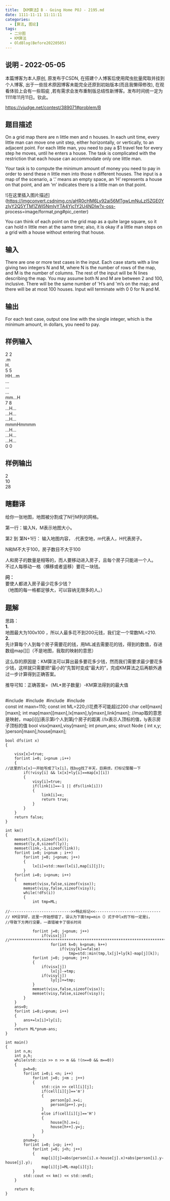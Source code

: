 ```yaml
---
title: 【KM算法】B - Going Home POJ - 2195.md
date: 1111-11-11 11:11:11
categories:
  - [算法, 图论]
tags:
  - 二分图
  - KM算法
  - OldBlog(Before20220505)
---
```


## 说明 - 2022-05-05
本篇博客为本人原创, 原发布于CSDN, 在搭建个人博客后使用爬虫批量爬取并挂到个人博客, 出于一些技术原因博客未能完全还原到初始版本(而且我懒得修改), 在观看体验上会有一些瑕疵 ,若有需求会发布重制版总结性新博客。发布时间统一定为1111年11月11日。钦此。

https://vjudge.net/contest/389071#problem/B

## 题目描述

On a grid map there are n little men and n houses. In each unit time, every
little man can move one unit step, either horizontally, or vertically, to an
adjacent point. For each little man, you need to pay a $1 travel fee for every
step he moves, until he enters a house. The task is complicated with the
restriction that each house can accommodate only one little man.

Your task is to compute the minimum amount of money you need to pay in order
to send these n little men into those n different houses. The input is a map
of the scenario, a ‘.’ means an empty space, an ‘H’ represents a house on that
point, and am ‘m’ indicates there is a little man on that point.

![在这里插入图片描述](https://imgconvert.csdnimg.cn/aHR0cHM6Ly92ai56MTgwLmNuLzI5ZGE0YzIyY2Q5YTM1ZWI5NmIyYTA4Yjc1Y2U4NDIw?x-oss-
process=image/format,png#pic_center)

You can think of each point on the grid map as a quite large square, so it can
hold n little men at the same time; also, it is okay if a little man steps on
a grid with a house without entering that house.

## 输入

There are one or more test cases in the input. Each case starts with a line
giving two integers N and M, where N is the number of rows of the map, and M
is the number of columns. The rest of the input will be N lines describing the
map. You may assume both N and M are between 2 and 100, inclusive. There will
be the same number of 'H’s and 'm’s on the map; and there will be at most 100
houses. Input will terminate with 0 0 for N and M.

## 输出

For each test case, output one line with the single integer, which is the
minimum amount, in dollars, you need to pay.

## 样例输入

2 2  
.m  
H.  
5 5  
HH…m  
…  
…  
…  
mm…H  
7 8  
…H…  
…H…  
…H…  
mmmHmmmm  
…H…  
…H…  
…H…  
0 0

## 样例输出

2  
10  
28

## 瞎翻译

给你一张地图，地图被分割成了N行M列的网格。

第一行：输入N，M表示地图大小。

第2 到 第N+1行： 输入地图内容， .代表空地，m代表人，H代表房子。

N和M不大于100，房子数目不大于100

人和房子的数量是相等的，而人要移动进入房子，且每个房子只能进一个人。  
不过人每移动一格（横移或者竖移）要花一块钱。

**问：**  
要使人都进入房子最少花多少钱？  
（地图的每一格都足够大，可以容纳无限多的人。）

## 题解

思路：  
**1.**  
地图最大为100x100 ，所以人最多花不到200元钱，我们定一个常数ML=210.  
**2.**  
先计算每个人到每个房子需要花的钱，用ML减去需要花的钱，得到的数值，存进数组map[][]（不是地图，我取的映射的意思）

这么存的原因是：KM算法可以算出最多要花多少钱，然而我们需要求最少要花多少钱，这样就只需要把“最小的”先暂时变成“最大的”，完成KM算法之后再额外通过一步计算得到正确答案。

推导可知：正确答案=（ML*房子数量）-KM算法得到的最大值


​    
​    #include <cstdio>
​    #include <iostream>
​    #include <algorithm>
​    #include <cstring>
​    
    const int maxn=110;
    const int ML=220;//花费不可能超过200
    char cell[maxn][maxn];
    int map[maxn][maxn],lx[maxn],ly[maxn],link[maxn];
    //map取的意思是映射，map[i][j]表示第i个人到第j个房子的距离
    //lx表示人顶标的值，ly表示房子顶标的值
    bool visx[maxn],visy[maxn];
    int pnum,ans;
    struct Node
    {
        int x,y;
    }person[maxn],house[maxn];
    
    bool dfs(int x)
    {
    
        visx[x]=true;
        for(int i=0; i<pnum ;i++)
        {
    //这里的lx[x]一开始写成了lx[i]，找bug找了半天，巨麻烦，打标记警醒一下
            if(!visy[i] && lx[x]+ly[i]==map[x][i])
            {
                visy[i]=true;
                if(link[i]==-1 || dfs(link[i]))
                {
                    link[i]=x;
                    return true;
                }
            }
        }
        return false;
    }
    
    int km()
    {
        memset(lx,0,sizeof(lx));
        memset(ly,0,sizeof(ly));
        memset(link,-1,sizeof(link));
        for(int i=0; i<pnum ; i++)
            for(int j=0; j<pnum; j++)
            {
                lx[i]=std::max(lx[i],map[i][j]);
            }
        for(int i=0; i<pnum; i++)
        {
            memset(visx,false,sizeof(visx));
            memset(visy,false,sizeof(visy));
            while(!dfs(i))
            {
                int tmp=ML;
    
    //--------------------------->>特此标记<<-----------------------------
    // KM没学好，这里一开始想错了，误认为下面tmp=min（）式子中lx的下标一定是i，
    //导致下方两行没要，一直错被卡了很长时间
    
                for(int j=0; j<pnum; j++)
                    if(visx[j])
    //*******************************************************************************
                        for(int k=0; k<pnum; k++)
                            if(visy[k]==false)
                                tmp=std::min(tmp,lx[j]+ly[k]-map[j][k]);
                for(int j=0; j<pnum; j++)
                {
                    if(visx[j])
                        lx[j]-=tmp;
                    if(visy[j])
                        ly[j]+=tmp;
                }
                memset(visx,false,sizeof(visx));
                memset(visy,false,sizeof(visy));
            }
        }
        ans=0;
        for(int i=0;i<pnum; i++)
        {
            ans+=lx[i]+ly[i];
        }
        return ML*pnum-ans;
    }
    
    int main()
    {
        int n,m;
        int p,h;
        while(std::cin >> n >> m && !(n==0 && m==0))
        {
            p=h=0;
            for(int i=0;i <n; i++)
                for(int j=0; j<m ; j++)
                {
                    std::cin >> cell[i][j];
                    if(cell[i][j]=='m')
                    {
                        person[p].x=i;
                        person[p++].y=j;
                    }
                    else if(cell[i][j]=='H')
                    {
                        house[h].x=i;
                        house[h++].y=j;
                    }
                }
            pnum=p;
            for(int i=0; i<p; i++)
                for(int j=0; j<h; j++)
                {
                    map[i][j]=abs(person[i].x-house[j].x)+abs(person[i].y-house[j].y);
                    map[i][j]=ML-map[i][j];
                }
            std::cout << km() << std::endl;
        }
    
        return 0;
    }


​    

